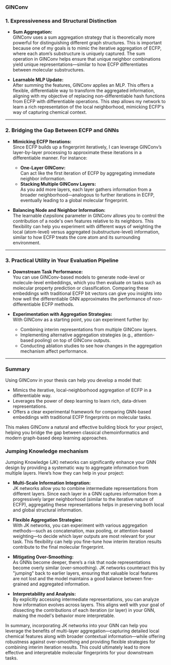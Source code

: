 ### GINConv 
### **1. Expressiveness and Structural Distinction**

- **Sum Aggregation:**  
    GINConv uses a sum aggregation strategy that is theoretically more powerful for distinguishing different graph structures. This is important because one of my goals is to mimic the iterative aggregation of ECFP, where each atom’s substructure is uniquely captured. The sum operation in GINConv helps ensure that unique neighbor combinations yield unique representations—similar to how ECFP differentiates between molecular substructures.
    
- **Learnable MLP Update:**  
    After summing the features, GINConv applies an MLP. This offers a flexible, differentiable way to transform the aggregated information, aligning with my objective of replacing non-differentiable hash functions from ECFP with differentiable operations. This step allows my network to learn a rich representation of the local neighborhood, mimicking ECFP's way of capturing chemical context.
    

---

### **2. Bridging the Gap Between ECFP and GNNs**

- **Mimicking ECFP Iterations:**  
    Since ECFP builds up a fingerprint iteratively, I can leverage GINConv’s layer-by-layer processing to approximate these iterations in a differentiable manner. For instance:
    
    - **One-Layer GINConv:**  
        Can act like the first iteration of ECFP by aggregating immediate neighbor information.
    - **Stacking Multiple GINConv Layers:**  
        As you add more layers, each layer gathers information from a broader neighborhood—analogous to further iterations in ECFP, eventually leading to a global molecular fingerprint.
- **Balancing Node and Neighbor Information:**  
    The learnable ϵ\epsilonϵ parameter in GINConv allows you to control the contribution of a node's own features relative to its neighbors. This flexibility can help you experiment with different ways of weighting the local (atom-level) versus aggregated (substructure-level) information, similar to how ECFP treats the core atom and its surrounding environment.
    

---

### **3. Practical Utility in Your Evaluation Pipeline**

- **Downstream Task Performance:**  
    You can use GINConv-based models to generate node-level or molecule-level embeddings, which you then evaluate on tasks such as molecular property prediction or classification. Comparing these embeddings with traditional ECFP bit vectors can give you insights into how well the differentiable GNN approximates the performance of non-differentiable ECFP methods.
    
- **Experimentation with Aggregation Strategies:**  
    With GINConv as a starting point, you can experiment further by:
    
    - Combining interim representations from multiple GINConv layers.
    - Implementing alternative aggregation strategies (e.g., attention-based pooling) on top of GINConv outputs.
    - Conducting ablation studies to see how changes in the aggregation mechanism affect performance.

---

### **Summary**

Using GINConv in your thesis can help you develop a model that:

- Mimics the iterative, local-neighborhood aggregation of ECFP in a differentiable way.
- Leverages the power of deep learning to learn rich, data-driven representations.
- Offers a clear experimental framework for comparing GNN-based embeddings with traditional ECFP fingerprints on molecular tasks.

This makes GINConv a natural and effective building block for your project, helping you bridge the gap between classical chemoinformatics and modern graph-based deep learning approaches.
### Jumping Knowledge mechanism
Jumping Knowledge (JK) networks can significantly enhance your GNN design by providing a systematic way to aggregate information from multiple layers. Here’s how they can help in your project:

- **Multi-Scale Information Integration:**  
    JK networks allow you to combine intermediate representations from different layers. Since each layer in a GNN captures information from a progressively larger neighborhood (similar to the iterative nature of ECFP), aggregating these representations helps in preserving both local and global structural information.
    
- **Flexible Aggregation Strategies:**  
    With JK networks, you can experiment with various aggregation methods—such as concatenation, max pooling, or attention-based weighting—to decide which layer outputs are most relevant for your task. This flexibility can help you fine-tune how interim iteration results contribute to the final molecular fingerprint.
    
- **Mitigating Over-Smoothing:**  
    As GNNs become deeper, there’s a risk that node representations become overly similar (over-smoothing). JK networks counteract this by "jumping" back to earlier layers, ensuring that valuable local features are not lost and the model maintains a good balance between fine-grained and aggregated information.
    
- **Interpretability and Analysis:**  
    By explicitly accessing intermediate representations, you can analyze how information evolves across layers. This aligns well with your goal of dissecting the contributions of each iteration (or layer) in your GNN, making the model's behavior more interpretable.
    

In summary, incorporating JK networks into your GNN can help you leverage the benefits of multi-layer aggregation—capturing detailed local chemical features along with broader contextual information—while offering robustness against over-smoothing and providing flexible strategies for combining interim iteration results. This could ultimately lead to more effective and interpretable molecular fingerprints for your downstream tasks.